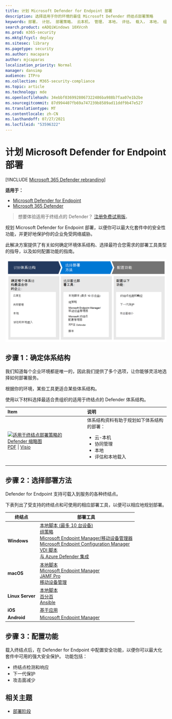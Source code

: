 ```yaml
---
title: 计划 Microsoft Defender for Endpoint 部署
description: 选择适用于你的环境的最佳 Microsoft Defender 终结点部署策略
keywords: 部署， 计划， 部署策略， 云本机， 管理， 本地， 评估， 载入， 本地， 组策略， gp， 终结点管理器， mem
search.product: eADQiWindows 10XVcnh
ms.prod: m365-security
ms.mktglfcycl: deploy
ms.sitesec: library
ms.pagetype: security
ms.author: macapara
author: mjcaparas
localization_priority: Normal
manager: dansimp
audience: ITPro
ms.collection: M365-security-compliance
ms.topic: article
ms.technology: mde
ms.openlocfilehash: 34ebbf0369928067322486ba988b7faa07e1b2be
ms.sourcegitcommit: 87d994407fb69a747239b8589ad11ddf9b47e527
ms.translationtype: MT
ms.contentlocale: zh-CN
ms.lasthandoff: 07/27/2021
ms.locfileid: "53596322"
---
```

# <a name="plan-your-microsoft-defender-for-endpoint-deployment"></a>计划 Microsoft Defender for Endpoint 部署 

[!INCLUDE [Microsoft 365 Defender rebranding](../../includes/microsoft-defender.md)]

**适用于：**
- [Microsoft Defender for Endpoint](https://go.microsoft.com/fwlink/p/?linkid=2154037)
- [Microsoft 365 Defender](https://go.microsoft.com/fwlink/?linkid=2118804)

> 想要体验适用于终结点的 Defender？ [注册免费试用版](https://www.microsoft.com/microsoft-365/windows/microsoft-defender-atp?ocid=docs-wdatp-secopsdashboard-abovefoldlink)。

规划 Microsoft Defender for Endpoint 部署，以便你可以最大化套件中的安全性功能，并更好地保护你的企业免受网络威胁。

此解决方案提供了有关如何确定环境体系结构、选择最符合您需求的部署工具类型的指导，以及如何配置功能的指南。

![部署流的图像](images/deployment-guide-plan.png)


## <a name="step-1-identify-architecture"></a>步骤 1：确定体系结构
我们知道每个企业环境都是唯一的，因此我们提供了多个选项，让你能够灵活地选择如何部署服务。

根据你的环境，某些工具更适合某些体系结构。 

使用以下材料选择最适合贵组织的适用于终结点的 Defender 体系结构。

| Item | 说明 |
|:-----|:-----|
|[![适用于终结点部署策略的 Defender 缩略图](images/mdatp-deployment-strategy.png)](https://github.com/MicrosoftDocs/microsoft-365-docs/raw/public/microsoft-365/security/defender-endpoint/downloads/mdatp-deployment-strategy.pdf)<br/> [PDF](https://github.com/MicrosoftDocs/microsoft-365-docs/raw/public/microsoft-365/security/defender-endpoint/downloads/mdatp-deployment-strategy.pdf)  \| [Visio](https://github.com/MicrosoftDocs/microsoft-365-docs/raw/public/microsoft-365/security/defender-endpoint/downloads/mdatp-deployment-strategy.vsdx) | 体系结构资料有助于规划如下体系结构的部署： <ul><li> 云-本机 </li><li> 协同管理 </li><li> 本地</li><li>评估和本地载入</li>

## <a name="step-2-select-deployment-method"></a>步骤 2：选择部署方法
Defender for Endpoint 支持可载入到服务的各种终结点。 

下表列出了受支持的终结点和可使用的相应部署工具，以便可以相应地规划部署。

| 终结点     | 部署工具                       |
|--------------|------------------------------------------|
| **Windows**  |  [本地脚本 (最多 10 台设备) ](configure-endpoints-script.md) <br>  [组策略](configure-endpoints-gp.md) <br>  [Microsoft Endpoint Manager/移动设备管理器](configure-endpoints-mdm.md) <br>   [Microsoft Endpoint Configuration Manager](configure-endpoints-sccm.md) <br> [VDI 脚本](configure-endpoints-vdi.md) <br> [与 Azure Defender 集成](configure-server-endpoints.md#integration-with-azure-defender)  |
| **macOS**    | [本地脚本](mac-install-manually.md) <br> [Microsoft Endpoint Manager](mac-install-with-intune.md) <br> [JAMF Pro](mac-install-with-jamf.md) <br> [移动设备管理](mac-install-with-other-mdm.md) |
| **Linux Server** | [本地脚本](linux-install-manually.md) <br> [百分百](linux-install-with-puppet.md) <br> [Ansible](linux-install-with-ansible.md)|
| **iOS**      | [基于应用](ios-install.md)                                |
| **Android**  | [Microsoft Endpoint Manager](android-intune.md)               | 



## <a name="step-3-configure-capabilities"></a>步骤 3：配置功能
载入终结点后，在 Defender for Endpoint 中配置安全功能，以便你可以最大化套件中可用的强大安全保护。 功能包括：

- 终结点检测和响应
- 下一代保护
- 攻击面减少


  
## <a name="related-topics"></a>相关主题
- [部署阶段](deployment-phases.md)
